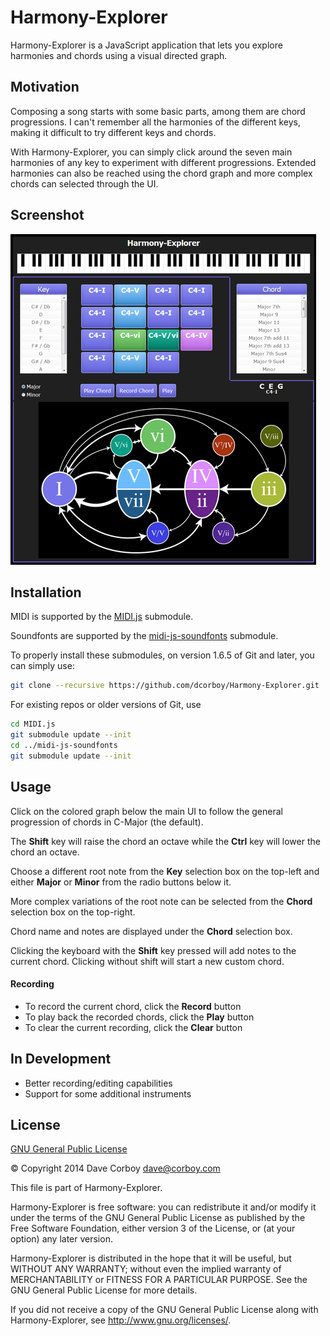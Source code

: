 # Harmony-Explorer

Harmony-Explorer is a JavaScript application that lets you explore harmonies
and chords using a visual directed graph.

## Motivation

Composing a song starts with some basic parts, among them are chord progressions. I can't
remember all the harmonies of the different keys, making it difficult to try different keys
and chords.

With Harmony-Explorer, you can simply click around the seven main harmonies of any key to
experiment with different progressions. Extended harmonies can also be reached using the
chord graph and more complex chords can selected through the UI.

## Screenshot

![Alt text](screenshot.png?raw=true "Harmony-Explorer screenshot")

## Installation

MIDI is supported by the [MIDI.js](https://github.com/mudcube/MIDI.js) submodule.

Soundfonts are supported by the [midi-js-soundfonts](https://github.com/gleitz/midi-js-soundfonts) submodule.

To properly install these submodules, on version 1.6.5 of Git and later, you can simply use:

``` bash
git clone --recursive https://github.com/dcorboy/Harmony-Explorer.git
```

For existing repos or older versions of Git, use

``` bash
cd MIDI.js
git submodule update --init
cd ../midi-js-soundfonts
git submodule update --init
```

## Usage

Click on the colored graph below the main UI to follow the general progression of chords in C-Major (the default).

The **Shift** key will raise the chord an octave while the **Ctrl** key will lower the chord an octave.

Choose a different root note from the **Key** selection box on the top-left and either **Major** or
**Minor** from the radio buttons below it.

More complex variations of the root note can be selected from the **Chord** selection box on the top-right.

Chord name and notes are displayed under the **Chord** selection box.

Clicking the keyboard with the **Shift** key pressed will add notes to the current chord. Clicking without shift will
start a new custom chord.

#### Recording

* To record the current chord, click the **Record** button
* To play back the recorded chords, click the **Play** button
* To clear the current recording, click the **Clear** button
	
## In Development

* Better recording/editing capabilities
* Support for some additional instruments

## License

[GNU General Public License](http://www.gnu.org/licenses/)

&copy; Copyright 2014 Dave Corboy <dave@corboy.com>

This file is part of Harmony-Explorer.

Harmony-Explorer is free software: you can redistribute it and/or modify
it under the terms of the GNU General Public License as published by
the Free Software Foundation, either version 3 of the License, or
(at your option) any later version.

Harmony-Explorer is distributed in the hope that it will be useful,
but WITHOUT ANY WARRANTY; without even the implied warranty of
MERCHANTABILITY or FITNESS FOR A PARTICULAR PURPOSE.  See the
GNU General Public License for more details.

If you did not receive a copy of the GNU General Public License
along with Harmony-Explorer, see <http://www.gnu.org/licenses/>.
